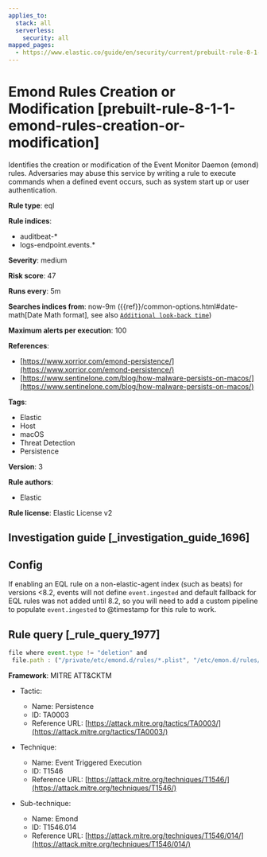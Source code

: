 ```yaml
---
applies_to:
  stack: all
  serverless:
    security: all
mapped_pages:
  - https://www.elastic.co/guide/en/security/current/prebuilt-rule-8-1-1-emond-rules-creation-or-modification.html
---
```


# Emond Rules Creation or Modification [prebuilt-rule-8-1-1-emond-rules-creation-or-modification]

Identifies the creation or modification of the Event Monitor Daemon (emond) rules. Adversaries may abuse this service by writing a rule to execute commands when a defined event occurs, such as system start up or user authentication.

**Rule type**: eql

**Rule indices**:

* auditbeat-*
* logs-endpoint.events.*

**Severity**: medium

**Risk score**: 47

**Runs every**: 5m

**Searches indices from**: now-9m ({{ref}}/common-options.html#date-math[Date Math format], see also [`Additional look-back time`](docs-content://solutions/security/detect-and-alert/create-detection-rule.md#rule-schedule))

**Maximum alerts per execution**: 100

**References**:

* [https://www.xorrior.com/emond-persistence/](https://www.xorrior.com/emond-persistence/)
* [https://www.sentinelone.com/blog/how-malware-persists-on-macos/](https://www.sentinelone.com/blog/how-malware-persists-on-macos/)

**Tags**:

* Elastic
* Host
* macOS
* Threat Detection
* Persistence

**Version**: 3

**Rule authors**:

* Elastic

**Rule license**: Elastic License v2

## Investigation guide [_investigation_guide_1696]

## Config

If enabling an EQL rule on a non-elastic-agent index (such as beats) for versions <8.2, events will not define `event.ingested` and default fallback for EQL rules was not added until 8.2, so you will need to add a custom pipeline to populate `event.ingested` to @timestamp for this rule to work.

## Rule query [_rule_query_1977]

```js
file where event.type != "deletion" and
 file.path : ("/private/etc/emond.d/rules/*.plist", "/etc/emon.d/rules/*.plist", "/private/var/db/emondClients/*")
```

**Framework**: MITRE ATT&CKTM

* Tactic:

    * Name: Persistence
    * ID: TA0003
    * Reference URL: [https://attack.mitre.org/tactics/TA0003/](https://attack.mitre.org/tactics/TA0003/)

* Technique:

    * Name: Event Triggered Execution
    * ID: T1546
    * Reference URL: [https://attack.mitre.org/techniques/T1546/](https://attack.mitre.org/techniques/T1546/)

* Sub-technique:

    * Name: Emond
    * ID: T1546.014
    * Reference URL: [https://attack.mitre.org/techniques/T1546/014/](https://attack.mitre.org/techniques/T1546/014/)



